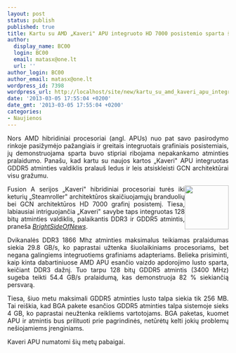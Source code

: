 ```yaml
---
layout: post
status: publish
published: true
title: Kartu su AMD „Kaveri" APU integruoto HD 7000 posistemio sparta šaus į viršų
author:
  display_name: BC00
  login: BC00
  email: matasx@one.lt
  url: ''
author_login: BC00
author_email: matasx@one.lt
wordpress_id: 7398
wordpress_url: http://localhost/site/new/kartu_su_amd_kaveri_apu_integruoto_hd_7000_posistemio_sparta_saus_i_virsu/
date: '2013-03-05 17:55:04 +0200'
date_gmt: '2013-03-05 17:55:04 +0200'
categories:
- Naujienos
---
```

<p style="text-align: justify;">
	Nors AMD hibridiniai procesoriai (angl. APUs) nuo pat savo pasirodymo rinkoje pasižymėjo pažangiais ir greitais integruotais grafiniais posistemiais, jų demonstruojama sparta buvo stipriai ribojama nepakankamo atminties pralaidumo. Pana&scaron;u, kad kartu su naujos kartos &bdquo;Kaveri&quot; APU integruotas GDDR5 atminties valdiklis pralau&scaron; ledus ir leis atsiskleisti GCN architektūrai visu gražumu.</p>
<p style="text-align: justify;">
	<img alt="" src="http://technews.lt/userfiles/amdfusionlogo(1).jpg" style="width: 100px; height: 100px; float: right;" />Fusion A serijos &bdquo;Kaveri&quot; hibridiniai procesoriai turės iki keturių &bdquo;Steamroller&quot; architektūros skaičiuojamųjų branduolių bei GCN architektūros HD 7000 grafinį posistemį. Tiesa, labiausiai intriguojančia &bdquo;Kaveri&quot; savybe taps integruotas 128 bitų atminties valdiklis, palaikantis DDR3 ir GDDR5 atmintis, prane&scaron;a <a href="http://www.brightsideofnews.com/news/2013/3/5/amd-kaveri-unveiled-pc-architecture-gets-gddr5.aspx"><em>BrightSideOfNews</em></a>.</p>
<p style="text-align: justify;">
	Dvikanalės DDR3 1866 Mhz atminties maksimalus teikiamas pralaidumas siekia 29.8 GB/s, ko paprastai užtenka &scaron;iuolaikiniams procesoriams, bet negana galingiems integruotiems grafiniams adapteriams. Belieka prisiminti, kaip kinta dabartiniuose AMD APU esančio vaizdo apdorojimo lusto sparta, keičiant DDR3 dažnį. Tuo tarpu 128 bitų GDDR5 atmintis (3400 MHz) sugeba teikti 54.4 GB/s pralaidumą, kas demonstruoja 82 % siekiančią persvarą.</p>
<p style="text-align: justify;">
	Tiesa, &scaron;iuo metu maksimali GDDR5 atminties lusto talpa siekia tik 256 MB. Tai rei&scaron;kia, kad BGA pakete esančios GDDR5 atminties talpa sistemoje sieks 4 GB, ko paprastai neužtenka reikliems vartotojams. BGA paketas, kuomet APU ir atmintis bus prilituoti prie pagrindinės, netūrėtų kelti jokių problemų ne&scaron;iojamiems įrenginiams.</p>
<p style="text-align: justify;">
	Kaveri APU numatomi &scaron;ių metų pabaigai.</p>
